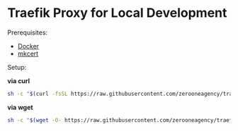 # Traefik Proxy for Local Development

Prerequisites:

- [Docker](https://www.docker.com/)
- [mkcert](https://github.com/FiloSottile/mkcert)

Setup:

**via curl**

```sh
sh -c "$(curl -fsSL https://raw.githubusercontent.com/zerooneagency/traefik/master/bin/traefik.sh)"
```

**via wget**

```sh
sh -c "$(wget -O- https://raw.githubusercontent.com/zerooneagency/traefik/master/bin/traefik.sh)"
```
